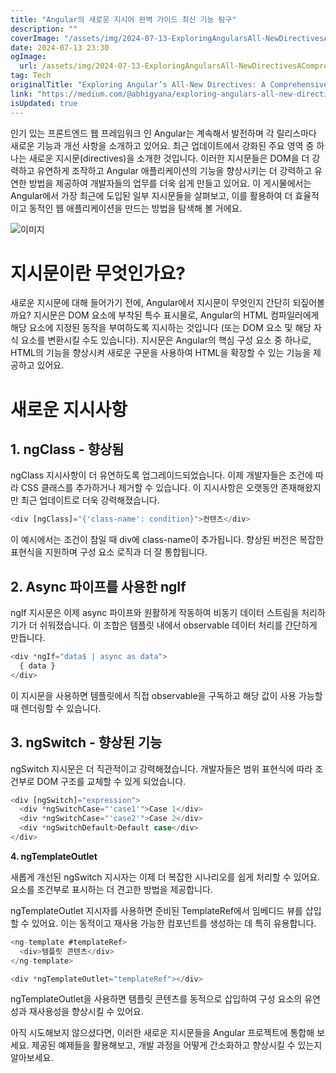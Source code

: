 ```yaml
---
title: "Angular의 새로운 지시어 완벽 가이드 최신 기능 탐구"
description: ""
coverImage: "/assets/img/2024-07-13-ExploringAngularsAll-NewDirectivesAComprehensiveGuide_0.png"
date: 2024-07-13 23:30
ogImage: 
  url: /assets/img/2024-07-13-ExploringAngularsAll-NewDirectivesAComprehensiveGuide_0.png
tag: Tech
originalTitle: "Exploring Angular’s All-New Directives: A Comprehensive Guide"
link: "https://medium.com/@abhigyana/exploring-angulars-all-new-directives-a-comprehensive-guide-da98a6b2d88d"
isUpdated: true
---
```






인기 있는 프론트엔드 웹 프레임워크 인 Angular는 계속해서 발전하며 각 릴리스마다 새로운 기능과 개선 사항을 소개하고 있어요. 최근 업데이트에서 강화된 주요 영역 중 하나는 새로운 지시문(directives)을 소개한 것입니다. 이러한 지시문들은 DOM을 더 강력하고 유연하게 조작하고 Angular 애플리케이션의 기능을 향상시키는 더 강력하고 유연한 방법을 제공하여 개발자들의 업무를 더욱 쉽게 만들고 있어요. 이 게시물에서는 Angular에서 가장 최근에 도입된 일부 지시문들을 살펴보고, 이를 활용하여 더 효율적이고 동적인 웹 애플리케이션을 만드는 방법을 탐색해 볼 거에요.

![이미지](/assets/img/2024-07-13-ExploringAngularsAll-NewDirectivesAComprehensiveGuide_0.png)

# 지시문이란 무엇인가요?

새로운 지시문에 대해 들어가기 전에, Angular에서 지시문이 무엇인지 간단히 되짚어볼까요? 지시문은 DOM 요소에 부착된 특수 표시물로, Angular의 HTML 컴파일러에게 해당 요소에 지정된 동작을 부여하도록 지시하는 것입니다 (또는 DOM 요소 및 해당 자식 요소를 변환시킬 수도 있습니다). 지시문은 Angular의 핵심 구성 요소 중 하나로, HTML의 기능을 향상시켜 새로운 구문을 사용하여 HTML을 확장할 수 있는 기능을 제공하고 있어요.

<div class="content-ad"></div>

# 새로운 지시사항

## 1. ngClass - 향상됨

ngClass 지시사항이 더 유연하도록 업그레이드되었습니다. 이제 개발자들은 조건에 따라 CSS 클래스를 추가하거나 제거할 수 있습니다. 이 지시사항은 오랫동안 존재해왔지만 최근 업데이트로 더욱 강력해졌습니다.

```js
<div [ngClass]="{'class-name': condition}">컨텐츠</div>
```

<div class="content-ad"></div>

이 예시에서는 조건이 참일 때 div에 class-name이 추가됩니다. 향상된 버전은 복잡한 표현식을 지원하며 구성 요소 로직과 더 잘 통합됩니다.

## 2. Async 파이프를 사용한 ngIf

ngIf 지시문은 이제 async 파이프와 원활하게 작동하여 비동기 데이터 스트림을 처리하기가 더 쉬워졌습니다. 이 조합은 템플릿 내에서 observable 데이터 처리를 간단하게 만듭니다.

```js
<div *ngIf="data$ | async as data">
  { data }
</div>
```

<div class="content-ad"></div>

이 지시문을 사용하면 템플릿에서 직접 observable을 구독하고 해당 값이 사용 가능할 때 렌더링할 수 있습니다.

## 3. ngSwitch - 향상된 기능

ngSwitch 지시문은 더 직관적이고 강력해졌습니다. 개발자들은 범위 표현식에 따라 조건부로 DOM 구조를 교체할 수 있게 되었습니다.

```js
<div [ngSwitch]="expression">
  <div *ngSwitchCase="'case1'">Case 1</div>
  <div *ngSwitchCase="'case2'">Case 2</div>
  <div *ngSwitchDefault>Default case</div>
</div>
```

<div class="content-ad"></div>

**4. ngTemplateOutlet**

새롭게 개선된 ngSwitch 지시자는 이제 더 복잡한 시나리오를 쉽게 처리할 수 있어요. 요소를 조건부로 표시하는 더 견고한 방법을 제공합니다.

ngTemplateOutlet 지시자를 사용하면 준비된 TemplateRef에서 임베디드 뷰를 삽입할 수 있어요. 이는 동적이고 재사용 가능한 컴포넌트를 생성하는 데 특히 유용합니다.

```js
<ng-template #templateRef>
  <div>템플릿 콘텐츠</div>
</ng-template>

<div *ngTemplateOutlet="templateRef"></div>
```

<div class="content-ad"></div>

ngTemplateOutlet을 사용하면 템플릿 콘텐츠를 동적으로 삽입하여 구성 요소의 유연성과 재사용성을 향상시킬 수 있어요.

아직 시도해보지 않으셨다면, 이러한 새로운 지시문들을 Angular 프로젝트에 통합해 보세요. 제공된 예제들을 활용해보고, 개발 과정을 어떻게 간소화하고 향상시킬 수 있는지 알아보세요.